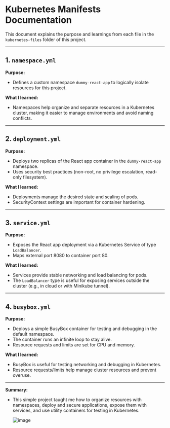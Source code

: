 # Kubernetes Manifests Documentation

This document explains the purpose and learnings from each file in the `kubernetes-files` folder of this project.

---

## 1. `namespace.yml`
**Purpose:**
- Defines a custom namespace `dummy-react-app` to logically isolate resources for this project.

**What I learned:**
- Namespaces help organize and separate resources in a Kubernetes cluster, making it easier to manage environments and avoid naming conflicts.

---

## 2. `deployment.yml`
**Purpose:**
- Deploys two replicas of the React app container in the `dummy-react-app` namespace.
- Uses security best practices (non-root, no privilege escalation, read-only filesystem).

**What I learned:**
- Deployments manage the desired state and scaling of pods.
- SecurityContext settings are important for container hardening.

---

## 3. `service.yml`
**Purpose:**
- Exposes the React app deployment via a Kubernetes Service of type `LoadBalancer`.
- Maps external port 8080 to container port 80.

**What I learned:**
- Services provide stable networking and load balancing for pods.
- The `LoadBalancer` type is useful for exposing services outside the cluster (e.g., in cloud or with Minikube tunnel).

---

## 4. `busybox.yml`
**Purpose:**
- Deploys a simple BusyBox container for testing and debugging in the default namespace.
- The container runs an infinite loop to stay alive.
- Resource requests and limits are set for CPU and memory.

**What I learned:**
- BusyBox is useful for testing networking and debugging in Kubernetes.
- Resource requests/limits help manage cluster resources and prevent overuse.

---

**Summary:**
- This simple project taught me how to organize resources with namespaces, deploy and secure applications, expose them with services, and use utility containers for testing in Kubernetes.

  ![image](https://github.com/user-attachments/assets/3b048902-11e2-4d3c-a0e1-25807376ad21)

